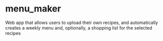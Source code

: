 # menu_maker
Web app that allows users to upload their own recipes, and automatically creates a weekly menu and, optionally, a shopping list for the selected recipes
